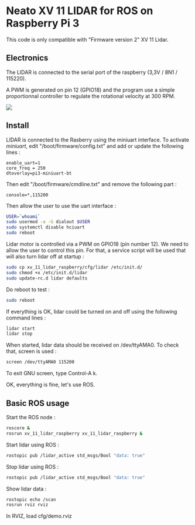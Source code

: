 # Neato XV 11 LIDAR for ROS on Raspberry Pi 3

This code is only compatible with "Firmware version 2" XV 11 Lidar.

## Electronics

The LIDAR is connected to the serial port of the raspberry (3,3V / 8N1 / 115220).

A PWM is generated on pin 12 (GPIO18) and the program use a simple proportionnal controller to regulate the rotational velocity at 300 RPM.

<img with="100%" src="https://raw.githubusercontent.com/julienbayle/xv_11_lidar_raspberry/master/lidar.png" />

## Install

LIDAR is connected to the Rasberry using the miniuart interface. To activate *miniuart*,
edit "/boot/firmware/config.txt" and add or update the following lines :

```
enable_uart=1
core_freq = 250
dtoverlay=pi3-miniuart-bt
```

Then edit "/boot/firmware/cmdline.txt" and remove the following part :
```
console=*,115200
```

Then allow the user to use the uart interface :
```bash
USER=`whoami`
sudo usermod -a -G dialout $USER
sudo systemctl disable hciuart
sudo reboot
```

Lidar motor is controlled via a PWM on GPIO18 (pin number 12). We need to allow the user to control this pin. For that, a service script will be used that will also turn lidar off at startup :

```bash
sudo cp xv_11_lidar_raspberry/cfg/lidar /etc/init.d/
sudo chmod +x /etc/init.d/lidar
sudo update-rc.d lidar defaults
```

Do reboot to test :
```bash
sudo reboot
```

If everything is OK, lidar could be turned on and off using the following command lines :
```bash
lidar start
lidar stop
```

When started, lidar data should be received on /dev/ttyAMA0. To check that, screen is used :

```bash
screen /dev/ttyAMA0 115200
```
To exit GNU screen, type Control-A k. 

OK, everything is fine, let's use ROS.

## Basic ROS usage

Start the ROS node :

```bash
roscore &
rosrun xv_11_lidar_raspberry xv_11_lidar_raspberry &
```

Start lidar using ROS :
```bash
rostopic pub /lidar_active std_msgs/Bool "data: true"
```

Stop lidar using ROS :
```bash
rostopic pub /lidar_active std_msgs/Bool "data: true"
```

Show lidar data :
```bash
rostopic echo /scan
rosrun rviz rviz
```

In RVIZ, load cfg/demo.rviz